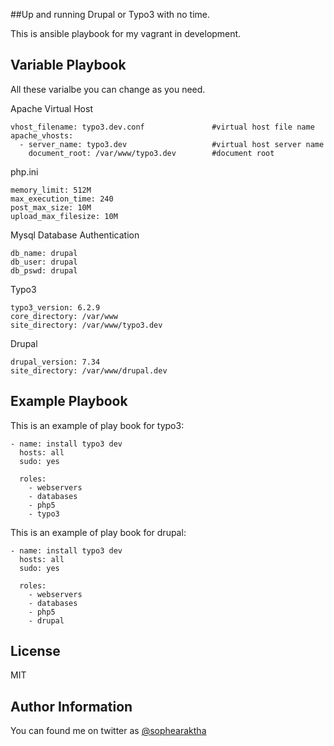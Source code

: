 
##Up and running Drupal or Typo3 with no time.

This is ansible playbook for my vagrant in development.


Variable Playbook
----------------

All these varialbe you can change as you need.


Apache Virtual Host

    vhost_filename: typo3.dev.conf               #virtual host file name
    apache_vhosts:
      - server_name: typo3.dev                   #virtual host server name
        document_root: /var/www/typo3.dev        #document root

php.ini

    memory_limit: 512M
    max_execution_time: 240
    post_max_size: 10M
    upload_max_filesize: 10M

Mysql Database Authentication

    db_name: drupal
    db_user: drupal
    db_pswd: drupal

Typo3

    typo3_version: 6.2.9
    core_directory: /var/www
    site_directory: /var/www/typo3.dev

Drupal

    drupal_version: 7.34
    site_directory: /var/www/drupal.dev

Example Playbook
----------------

This is an example of play book for typo3:

    - name: install typo3 dev
      hosts: all
      sudo: yes

      roles:
        - webservers
        - databases
        - php5
        - typo3

This is an example of play book for drupal:

    - name: install typo3 dev
      hosts: all
      sudo: yes

      roles:
        - webservers
        - databases
        - php5
        - drupal


License
-------

MIT

Author Information
------------------

You can found me on twitter as [@sophearaktha][1]

[1]: https://twitter.com/sophearaktha
